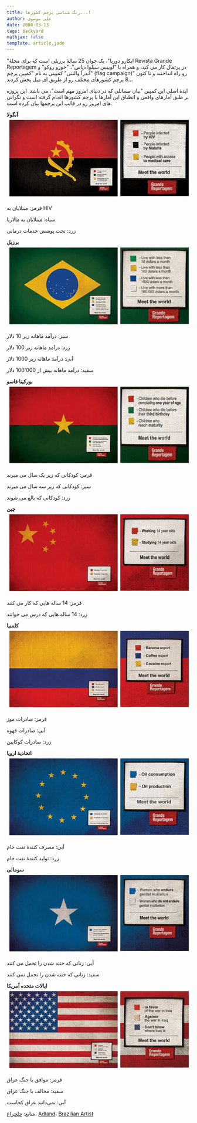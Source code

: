 ```yaml
---
title: رنگ شناسی پرچم کشورها...!
author: علی موسوی
date: 2008-03-13
tags: backyard
mathjax: false
template: article.jade
---
```


"ایکارو دوریا"، یک جوان 25 سالۀ برزیلی است که برای مجلۀ Revista Grande Reportagem در پرتقال کار می کند، و همراه با "لوییس سیلوا دیاس"، "خوزو روکو" و "آندرآ والنتی" کمپینی به نام "کمپین پرچم (flag campaign)" رو راه انداختند و تا کنون 8 پرچم کشورهای مختلف رو از طریق ای میل پخش کردند...

ایدۀ اصلی این کمپین "بیان مسائلی که در دنیای امروز مهم است"، می باشد. این پروژه بر طبق آمارهای واقعی و انطباق این آمارها با پرچم کشورها انجام گرفته است و نگرانی های امروز رو در قالب این پرچمها بیان کرده است.

**آنگولا**
![angola](./angola7.jpg)

قرمز: مبتلایان به HIV

سیاه: مبتلایان به مالاریا

زرد: تحت پوشش خدمات درمانی

**برزیل**
![brazil](./brazil4.jpg)

سبز: درآمد ماهانه زیر 10 دلار

زرد: درآمد ماهانه زیر 100 دلار

آبی: درآمد ماهانه زیر 1000 دلار

سفید: درآمد ماهانه بیش از 000'100 دلار

**بورکینا فاسو**
![burkina](./burkina3.jpg)

قرمز: کودکانی که زیر یک سال می میرند

سبز: کودکانی که زیر سه سال می میرند

زرد: کودکانی که بالغ می شوند

**چین**
![china](./china3.jpg)

قرمز: 14 ساله هایی که کار می کنند

زرد: 14 ساله هایی که درس می خوانند

**کلمبیا**
![columbia](./columbia3.jpg)

قرمز: صادرات موز

آبی: صادرات قهوه

زرد: صادرات کوکایین

**اتحادیۀ اروپا**
![europeunion](./europeunion3.jpg)

آبی: مصرف کنندۀ نفت خام

زرد: تولید کنندۀ نفت خام

**سومالی**
![somalia](./somalia3.jpg)

آبی: زنانی که ختنه شدن را تحمل می کنند

سفید: زنانی که ختنه شدن را تحمل نمی کنند

**ایالات متحده آمریکا**
![usa](./usa3.jpg)

قرمز: موافق با جنگ عراق

سفید: مخالف با جنگ عراق

آبی: نمی‌دانند عراق کجاست

منابع: [چلچراغ](http://www.40cheragh.org)، [Adland](http://commercial-archive.com/node/120599v)، [Brazilian Artist](http://www.brazilianartists.net/home/flags/index.htm)

